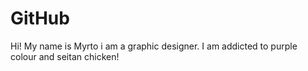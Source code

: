 # GitHub

Hi! My name is Myrto i am a graphic designer.
I am addicted to purple colour and seitan chicken!
